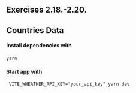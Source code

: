 ## Exercises 2.18.-2.20.

## Countries Data

#### Install dependencies with 

`yarn` 

#### Start app with

` VITE_WHEATHER_API_KEY="your_api_key" yarn dev`

